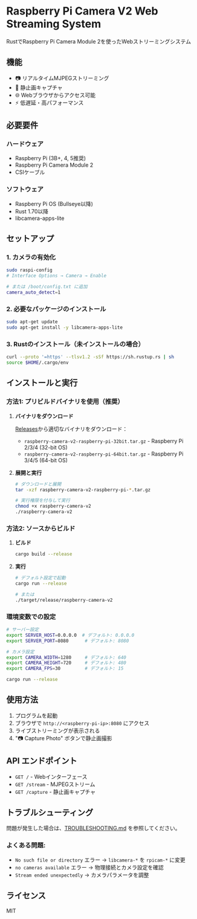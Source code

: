 # Raspberry Pi Camera V2 Web Streaming System

RustでRaspberry Pi Camera Module 2を使ったWebストリーミングシステム

## 機能

- 📷 リアルタイムMJPEGストリーミング
- 📸 静止画キャプチャ
- 🌐 Webブラウザからアクセス可能
- ⚡ 低遅延・高パフォーマンス

## 必要要件

### ハードウェア
- Raspberry Pi (3B+, 4, 5推奨)
- Raspberry Pi Camera Module 2
- CSIケーブル

### ソフトウェア
- Raspberry Pi OS (Bullseye以降)
- Rust 1.70以降
- libcamera-apps-lite

## セットアップ

### 1. カメラの有効化

```bash
sudo raspi-config
# Interface Options → Camera → Enable

# または /boot/config.txt に追加
camera_auto_detect=1
```

### 2. 必要なパッケージのインストール

```bash
sudo apt-get update
sudo apt-get install -y libcamera-apps-lite
```

### 3. Rustのインストール（未インストールの場合）

```bash
curl --proto '=https' --tlsv1.2 -sSf https://sh.rustup.rs | sh
source $HOME/.cargo/env
```

## インストールと実行

### 方法1: プリビルドバイナリを使用（推奨）

1. **バイナリをダウンロード**

   [Releases](https://github.com/your-username/raspberry-camera-v2/releases)から適切なバイナリをダウンロード：
   - `raspberry-camera-v2-raspberry-pi-32bit.tar.gz` - Raspberry Pi 2/3/4 (32-bit OS)
   - `raspberry-camera-v2-raspberry-pi-64bit.tar.gz` - Raspberry Pi 3/4/5 (64-bit OS)

2. **展開と実行**
   ```bash
   # ダウンロードと展開
   tar -xzf raspberry-camera-v2-raspberry-pi-*.tar.gz
   
   # 実行権限を付与して実行
   chmod +x raspberry-camera-v2
   ./raspberry-camera-v2
   ```

### 方法2: ソースからビルド

1. **ビルド**
   ```bash
   cargo build --release
   ```

2. **実行**
   ```bash
   # デフォルト設定で起動
   cargo run --release

   # または
   ./target/release/raspberry-camera-v2
   ```

### 環境変数での設定

```bash
# サーバー設定
export SERVER_HOST=0.0.0.0  # デフォルト: 0.0.0.0
export SERVER_PORT=8080      # デフォルト: 8080

# カメラ設定
export CAMERA_WIDTH=1280     # デフォルト: 640
export CAMERA_HEIGHT=720     # デフォルト: 480
export CAMERA_FPS=30         # デフォルト: 15

cargo run --release
```

## 使用方法

1. プログラムを起動
2. ブラウザで `http://<raspberry-pi-ip>:8080` にアクセス
3. ライブストリーミングが表示される
4. "📷 Capture Photo" ボタンで静止画撮影

## API エンドポイント

- `GET /` - Webインターフェース
- `GET /stream` - MJPEGストリーム
- `GET /capture` - 静止画キャプチャ

## トラブルシューティング

問題が発生した場合は、[TROUBLESHOOTING.md](./TROUBLESHOOTING.md) を参照してください。

### よくある問題:
- `No such file or directory` エラー → `libcamera-*` を `rpicam-*` に変更
- `no cameras available` エラー → 物理接続とカメラ設定を確認
- `Stream ended unexpectedly` → カメラパラメータを調整

## ライセンス

MIT